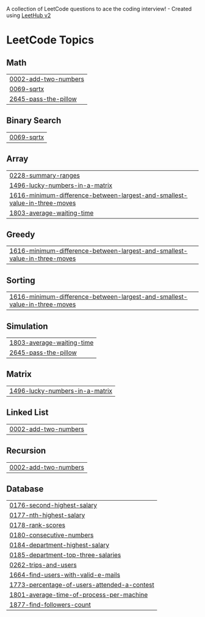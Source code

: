 A collection of LeetCode questions to ace the coding interview! - Created using [LeetHub v2](https://github.com/arunbhardwaj/LeetHub-2.0)
<!---LeetCode Topics Start-->
# LeetCode Topics
## Math
|  |
| ------- |
| [0002-add-two-numbers](https://github.com/Shivam-Mishra1417/leetcodeByShivam/tree/master/0002-add-two-numbers) |
| [0069-sqrtx](https://github.com/Shivam-Mishra1417/leetcodeByShivam/tree/master/0069-sqrtx) |
| [2645-pass-the-pillow](https://github.com/Shivam-Mishra1417/leetcodeByShivam/tree/master/2645-pass-the-pillow) |
## Binary Search
|  |
| ------- |
| [0069-sqrtx](https://github.com/Shivam-Mishra1417/leetcodeByShivam/tree/master/0069-sqrtx) |
## Array
|  |
| ------- |
| [0228-summary-ranges](https://github.com/Shivam-Mishra1417/leetcodeByShivam/tree/master/0228-summary-ranges) |
| [1496-lucky-numbers-in-a-matrix](https://github.com/Shivam-Mishra1417/leetcodeByShivam/tree/master/1496-lucky-numbers-in-a-matrix) |
| [1616-minimum-difference-between-largest-and-smallest-value-in-three-moves](https://github.com/Shivam-Mishra1417/leetcodeByShivam/tree/master/1616-minimum-difference-between-largest-and-smallest-value-in-three-moves) |
| [1803-average-waiting-time](https://github.com/Shivam-Mishra1417/leetcodeByShivam/tree/master/1803-average-waiting-time) |
## Greedy
|  |
| ------- |
| [1616-minimum-difference-between-largest-and-smallest-value-in-three-moves](https://github.com/Shivam-Mishra1417/leetcodeByShivam/tree/master/1616-minimum-difference-between-largest-and-smallest-value-in-three-moves) |
## Sorting
|  |
| ------- |
| [1616-minimum-difference-between-largest-and-smallest-value-in-three-moves](https://github.com/Shivam-Mishra1417/leetcodeByShivam/tree/master/1616-minimum-difference-between-largest-and-smallest-value-in-three-moves) |
## Simulation
|  |
| ------- |
| [1803-average-waiting-time](https://github.com/Shivam-Mishra1417/leetcodeByShivam/tree/master/1803-average-waiting-time) |
| [2645-pass-the-pillow](https://github.com/Shivam-Mishra1417/leetcodeByShivam/tree/master/2645-pass-the-pillow) |
## Matrix
|  |
| ------- |
| [1496-lucky-numbers-in-a-matrix](https://github.com/Shivam-Mishra1417/leetcodeByShivam/tree/master/1496-lucky-numbers-in-a-matrix) |
## Linked List
|  |
| ------- |
| [0002-add-two-numbers](https://github.com/Shivam-Mishra1417/leetcodeByShivam/tree/master/0002-add-two-numbers) |
## Recursion
|  |
| ------- |
| [0002-add-two-numbers](https://github.com/Shivam-Mishra1417/leetcodeByShivam/tree/master/0002-add-two-numbers) |
## Database
|  |
| ------- |
| [0176-second-highest-salary](https://github.com/Shivam-Mishra1417/leetcodeByShivam/tree/master/0176-second-highest-salary) |
| [0177-nth-highest-salary](https://github.com/Shivam-Mishra1417/leetcodeByShivam/tree/master/0177-nth-highest-salary) |
| [0178-rank-scores](https://github.com/Shivam-Mishra1417/leetcodeByShivam/tree/master/0178-rank-scores) |
| [0180-consecutive-numbers](https://github.com/Shivam-Mishra1417/leetcodeByShivam/tree/master/0180-consecutive-numbers) |
| [0184-department-highest-salary](https://github.com/Shivam-Mishra1417/leetcodeByShivam/tree/master/0184-department-highest-salary) |
| [0185-department-top-three-salaries](https://github.com/Shivam-Mishra1417/leetcodeByShivam/tree/master/0185-department-top-three-salaries) |
| [0262-trips-and-users](https://github.com/Shivam-Mishra1417/leetcodeByShivam/tree/master/0262-trips-and-users) |
| [1664-find-users-with-valid-e-mails](https://github.com/Shivam-Mishra1417/leetcodeByShivam/tree/master/1664-find-users-with-valid-e-mails) |
| [1773-percentage-of-users-attended-a-contest](https://github.com/Shivam-Mishra1417/leetcodeByShivam/tree/master/1773-percentage-of-users-attended-a-contest) |
| [1801-average-time-of-process-per-machine](https://github.com/Shivam-Mishra1417/leetcodeByShivam/tree/master/1801-average-time-of-process-per-machine) |
| [1877-find-followers-count](https://github.com/Shivam-Mishra1417/leetcodeByShivam/tree/master/1877-find-followers-count) |
<!---LeetCode Topics End-->